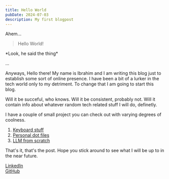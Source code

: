 ```yaml
---
title: Hello World
pubDate: 2024-07-03
description: My first blogpost
---
```


Ahem...

> Hello World!

\*Look, he said the thing\*

...

Anyways, Hello there! My name is Ibrahim and I am writing this blog just to
establish some sort of online presence. I have been a bit of a lurker in the
tech world only to my detriment. To change that I am going to start this blog.

Will it be succeful, who knows. Will it be consistent, probably not. Will it
contain info about whatever random tech related stuff I will do, definetly.

I have a couple of small project you can check out with varying degrees of
coolness.

1. [Keyboard stuff](https://github.com/ibrahimmkhalid/ibkbd)
2. [Personal dot files](https://github.com/ibrahimmkhalid/dotFiles)
3. [LLM from scratch](https://github.com/ibrahimmkhalid/llm-from-scratch)

That's it, that's the post. Hope you stick around to see what I will be up to
in the near future.

[LinkedIn](https://linkedin.com/in/ibrahimmkhalid)  
[GitHub](https://github.com/ibrahimmkhalid)
